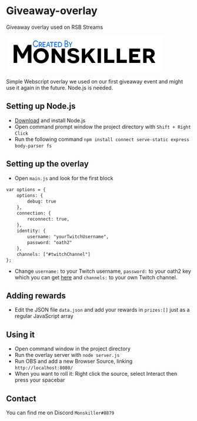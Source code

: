 # Giveaway-overlay
Giveaway overlay used on RSB Streams

[![Created by Monskiller](https://raw.githubusercontent.com/Monskiller/banner/master/banner.png)](https://github.com/Monskiller "Created by Monskiller")

Simple Webscript overlay we used on our first giveaway event and might use it again in the future.
Node.js is needed.

## Setting up Node.js
- [Download](https://nodejs.org/dist/v6.9.2/node-v6.9.2-x64.msi) and install Node.js
- Open command prompt window the project directory with `Shift + Right Click`
- Run the following command `npm install connect serve-static express body-parser fs`

## Setting up the overlay
- Open `main.js` and look for the first block
```
var options = {
    options: {
        debug: true
    },
    connection: {
        reconnect: true,
    },
    identity: {
        username: "yourTwitchUsername",
        password: "oath2"
    },
    channels: ["#twitchChannel"]
};
```
- Change `username:` to your Twitch username, `password:` to your oath2 key which you can get [here](https://twitchapps.com/tmi/) and `channels:` to your own Twitch channel.

## Adding rewards
- Edit the JSON file `data.json` and add your rewards in `prizes:[]` just as a regular JavaScript array

## Using it
- Open command window in the project directory
- Run the overlay server with `node server.js`
- Run OBS and add a new Browser Source, linking `http://localhost:8080/`
- When you want to roll it: Right click the source, select Interact then press your spacebar


## Contact
You can find me on Discord `Monskiller#8879` 

